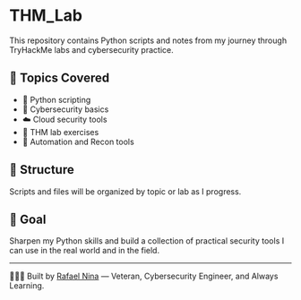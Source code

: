 # THM_Lab

This repository contains Python scripts and notes from my journey through TryHackMe labs and cybersecurity practice.

## 🔧 Topics Covered

- 🐍 Python scripting
- 🔐 Cybersecurity basics
- ☁️ Cloud security tools
- 🧪 THM lab exercises
- 🧰 Automation and Recon tools

## 📁 Structure

Scripts and files will be organized by topic or lab as I progress.

## 🎯 Goal

Sharpen my Python skills and build a collection of practical security tools I can use in the real world and in the field.

---

👨🏽‍💻 Built by [Rafael Nina](https://github.com/Rnina1980) — Veteran, Cybersecurity Engineer, and Always Learning.
